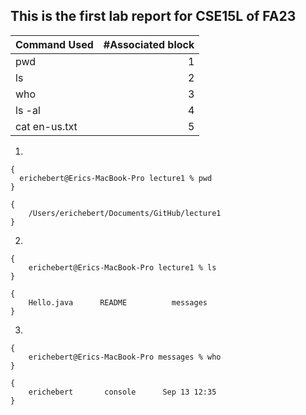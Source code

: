 ## This is the first lab report for CSE15L of FA23

| Command Used  | #Associated block | 
| :---          |    ----:          |
| pwd           | 1                 | 
| ls            | 2                 | 
| who           | 3                 |    
| ls -al        | 4                 |
| cat en-us.txt | 5                 |   

1. 
```
{
  erichebert@Erics-MacBook-Pro lecture1 % pwd
}
```
```
{
    /Users/erichebert/Documents/GitHub/lecture1
}
```

2. 
```
{
    erichebert@Erics-MacBook-Pro lecture1 % ls
}
```
```
{
    Hello.java      README          messages
}
```

3.
```
{
    erichebert@Erics-MacBook-Pro messages % who
}
```
```
{
    erichebert       console      Sep 13 12:35 
}
```
